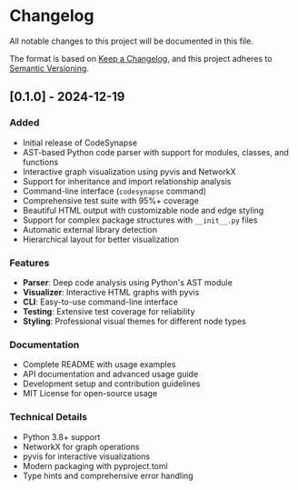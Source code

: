 # Changelog

All notable changes to this project will be documented in this file.

The format is based on [Keep a Changelog](https://keepachangelog.com/en/1.0.0/),
and this project adheres to [Semantic Versioning](https://semver.org/spec/v2.0.0.html).

## [0.1.0] - 2024-12-19

### Added
- Initial release of CodeSynapse
- AST-based Python code parser with support for modules, classes, and functions
- Interactive graph visualization using pyvis and NetworkX
- Support for inheritance and import relationship analysis
- Command-line interface (`codesynapse` command)
- Comprehensive test suite with 95%+ coverage
- Beautiful HTML output with customizable node and edge styling
- Support for complex package structures with `__init__.py` files
- Automatic external library detection
- Hierarchical layout for better visualization

### Features
- **Parser**: Deep code analysis using Python's AST module
- **Visualizer**: Interactive HTML graphs with pyvis
- **CLI**: Easy-to-use command-line interface
- **Testing**: Extensive test coverage for reliability
- **Styling**: Professional visual themes for different node types

### Documentation
- Complete README with usage examples
- API documentation and advanced usage guide
- Development setup and contribution guidelines
- MIT License for open-source usage

### Technical Details
- Python 3.8+ support
- NetworkX for graph operations
- pyvis for interactive visualizations
- Modern packaging with pyproject.toml
- Type hints and comprehensive error handling 